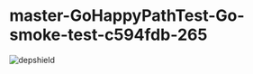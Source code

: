 # master-GoHappyPathTest-Go-smoke-test-c594fdb-265

![depshield](https://depshield.sonatype.org/badges/depshield-prod/master-GoHappyPathTest-Go-smoke-test-c594fdb-265/depshield.svg)